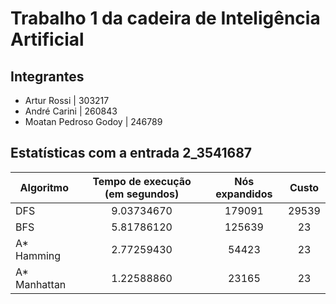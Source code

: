 # Trabalho 1 da cadeira de Inteligência Artificial

## Integrantes
* Artur Rossi | 303217
* André Carini | 260843
* Moatan Pedroso Godoy | 246789

## Estatísticas com a entrada 2_3541687

| Algoritmo  | Tempo de execução (em segundos) | Nós expandidos  | Custo | 
| ------------- |:-------------:|:-------------:|:-------------:
| DFS      | 9.03734670    	| 179091     | 29539
| BFS      | 5.81786120    | 125639   	| 23
| A* Hamming      | 2.77259430    | 54423   	| 23
| A* Manhattan      | 1.22588860     | 23165   	| 23